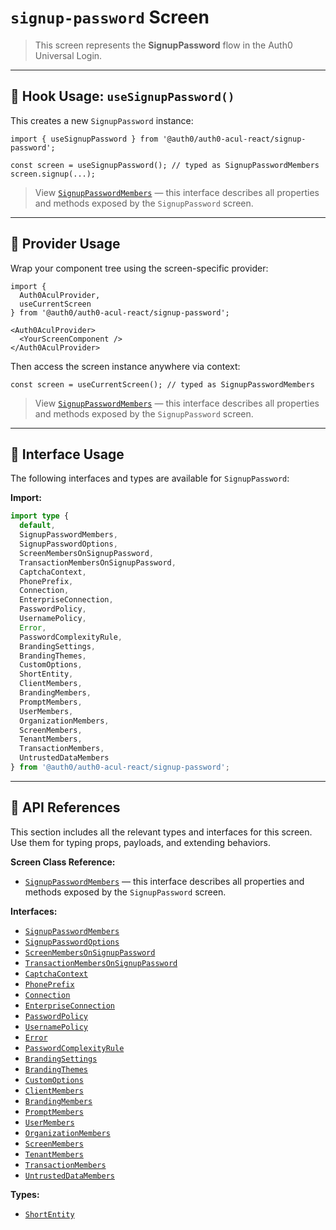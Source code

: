 # `signup-password` Screen

> This screen represents the **SignupPassword** flow in the Auth0 Universal Login.

---

## 🔹 Hook Usage: `useSignupPassword()`

This creates a new `SignupPassword` instance:

```tsx
import { useSignupPassword } from '@auth0/auth0-acul-react/signup-password';

const screen = useSignupPassword(); // typed as SignupPasswordMembers
screen.signup(...);
```

> View [`SignupPasswordMembers`](https://auth0.github.io/universal-login/interfaces/Classes.SignupPasswordMembers.html) — this interface describes all properties and methods exposed by the `SignupPassword` screen.

---

## 🔹 Provider Usage

Wrap your component tree using the screen-specific provider:

```tsx
import {
  Auth0AculProvider,
  useCurrentScreen
} from '@auth0/auth0-acul-react/signup-password';

<Auth0AculProvider>
  <YourScreenComponent />
</Auth0AculProvider>
```

Then access the screen instance anywhere via context:

```tsx
const screen = useCurrentScreen(); // typed as SignupPasswordMembers
```

> View [`SignupPasswordMembers`](https://auth0.github.io/universal-login/interfaces/Classes.SignupPasswordMembers.html) — this interface describes all properties and methods exposed by the `SignupPassword` screen.

---

## 🔹 Interface Usage

The following interfaces and types are available for `SignupPassword`:

**Import:**

```ts
import type {
  default,
  SignupPasswordMembers,
  SignupPasswordOptions,
  ScreenMembersOnSignupPassword,
  TransactionMembersOnSignupPassword,
  CaptchaContext,
  PhonePrefix,
  Connection,
  EnterpriseConnection,
  PasswordPolicy,
  UsernamePolicy,
  Error,
  PasswordComplexityRule,
  BrandingSettings,
  BrandingThemes,
  CustomOptions,
  ShortEntity,
  ClientMembers,
  BrandingMembers,
  PromptMembers,
  UserMembers,
  OrganizationMembers,
  ScreenMembers,
  TenantMembers,
  TransactionMembers,
  UntrustedDataMembers
} from '@auth0/auth0-acul-react/signup-password';
```

---

## 🔸 API References

This section includes all the relevant types and interfaces for this screen. Use them for typing props, payloads, and extending behaviors.

**Screen Class Reference:**  
- [`SignupPasswordMembers`](https://auth0.github.io/universal-login/interfaces/Classes.SignupPasswordMembers.html) — this interface describes all properties and methods exposed by the `SignupPassword` screen.

**Interfaces:**
- [`SignupPasswordMembers`](https://auth0.github.io/universal-login/interfaces/Classes.SignupPasswordMembers.html)
- [`SignupPasswordOptions`](https://auth0.github.io/universal-login/interfaces/Classes.SignupPasswordOptions.html)
- [`ScreenMembersOnSignupPassword`](https://auth0.github.io/universal-login/interfaces/Classes.ScreenMembersOnSignupPassword.html)
- [`TransactionMembersOnSignupPassword`](https://auth0.github.io/universal-login/interfaces/Classes.TransactionMembersOnSignupPassword.html)
- [`CaptchaContext`](https://auth0.github.io/universal-login/interfaces/Classes.CaptchaContext.html)
- [`PhonePrefix`](https://auth0.github.io/universal-login/interfaces/Classes.PhonePrefix.html)
- [`Connection`](https://auth0.github.io/universal-login/interfaces/Classes.Connection.html)
- [`EnterpriseConnection`](https://auth0.github.io/universal-login/interfaces/Classes.EnterpriseConnection.html)
- [`PasswordPolicy`](https://auth0.github.io/universal-login/interfaces/Classes.PasswordPolicy.html)
- [`UsernamePolicy`](https://auth0.github.io/universal-login/interfaces/Classes.UsernamePolicy.html)
- [`Error`](https://auth0.github.io/universal-login/interfaces/Classes.Error.html)
- [`PasswordComplexityRule`](https://auth0.github.io/universal-login/interfaces/Classes.PasswordComplexityRule.html)
- [`BrandingSettings`](https://auth0.github.io/universal-login/interfaces/Classes.BrandingSettings.html)
- [`BrandingThemes`](https://auth0.github.io/universal-login/interfaces/Classes.BrandingThemes.html)
- [`CustomOptions`](https://auth0.github.io/universal-login/interfaces/Classes.CustomOptions.html)
- [`ClientMembers`](https://auth0.github.io/universal-login/interfaces/Classes.ClientMembers.html)
- [`BrandingMembers`](https://auth0.github.io/universal-login/interfaces/Classes.BrandingMembers.html)
- [`PromptMembers`](https://auth0.github.io/universal-login/interfaces/Classes.PromptMembers.html)
- [`UserMembers`](https://auth0.github.io/universal-login/interfaces/Classes.UserMembers.html)
- [`OrganizationMembers`](https://auth0.github.io/universal-login/interfaces/Classes.OrganizationMembers.html)
- [`ScreenMembers`](https://auth0.github.io/universal-login/interfaces/Classes.ScreenMembers.html)
- [`TenantMembers`](https://auth0.github.io/universal-login/interfaces/Classes.TenantMembers.html)
- [`TransactionMembers`](https://auth0.github.io/universal-login/interfaces/Classes.TransactionMembers.html)
- [`UntrustedDataMembers`](https://auth0.github.io/universal-login/interfaces/Classes.UntrustedDataMembers.html)


**Types:**
- [`ShortEntity`](https://auth0.github.io/universal-login/types/Classes.ShortEntity.html)

